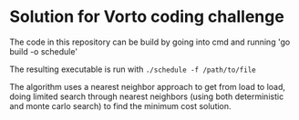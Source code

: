 # Solution for Vorto coding challenge
The code in this repository can be build by going into cmd and running 'go build -o schedule'

The resulting executable is run with 
`./schedule -f /path/to/file`

The algorithm uses a nearest neighbor approach to get from load to load, doing limited search through nearest neighbors (using both deterministic and monte carlo search) to find the minimum cost solution.
